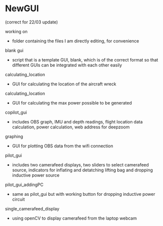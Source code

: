 # NewGUI

(correct for 22/03 update)

working on
- folder containing the files I am directly editing, for convenience

blank gui
- script that is a template GUI, blank, which is of the correct format so
that different GUIs can be integrated with each other easily

calculating_location
- GUI for calculating the location of the aircraft wreck

calculating_location
- GUI for calculating the max power possible to be generated

copilot_gui
- includes OBS graph, IMU and depth readings, flight location data calculation,
power calculation, web address for deepzoom

graphing
- GUI for plotting OBS data from the wifi connection

pilot_gui
- includes two camerafeed displays, two sliders to select camerafeed source, 
indicators for inflating and detatching lifting bag and dropping inductive power
source

pilot_gui_addingPC
- same as pilot_gui but with working button for dropping inductive power circuit

single_camerafeed_display
- using openCV to display camerafeed from the laptop webcam